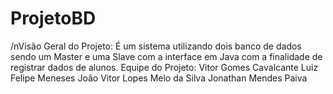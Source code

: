 # ProjetoBD
/nVisão Geral do Projeto: 
É um sistema utilizando dois banco de dados sendo um Master e uma Slave com a interface em Java com a finalidade de registrar dados de alunos. 
Equipe do Projeto:
Vitor Gomes Cavalcante
Luiz Felipe Meneses
João Vitor Lopes Melo da Silva
Jonathan Mendes Paiva

